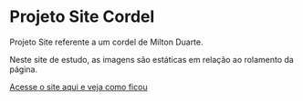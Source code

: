 # Projeto Site Cordel
 Projeto Site referente a um cordel de Milton Duarte.

Neste site de estudo, as imagens são estáticas em relação ao rolamento da página.

<a href="https://mauriciompc.github.io/site-cordel/">Acesse o site aqui e veja como ficou</a>
